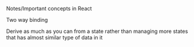 Notes/Important concepts in React

Two way binding

Derive as much as you can from a state rather than managing more states that has almost similar type of data in it


